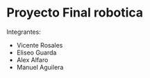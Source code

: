 # Proyecto Final robotica

Integrantes:
- Vicente Rosales
- Eliseo Guarda
- Alex Alfaro
- Manuel Aguilera



